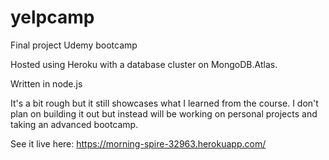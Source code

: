 # yelpcamp
Final project Udemy bootcamp

Hosted using Heroku with a database cluster on MongoDB.Atlas.

Written in node.js

It's a bit rough but it still showcases what I learned from the course. I don't plan on building it out but instead will be working on personal projects and taking an advanced bootcamp.

See it live here: https://morning-spire-32963.herokuapp.com/

